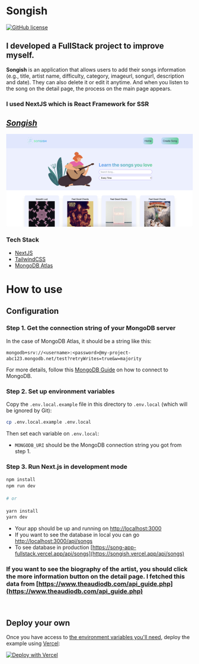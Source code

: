 # Songish

[![GitHub license](https://img.shields.io/badge/license-MIT-blue.svg)](https://github.com/turhansel/songish/blob/master/LICENSE)

## I developed a FullStack project to improve myself.

**Songish** is an application that allows users to add their songs information (e.g., title, artist name, difficulty, category, imageurl, songurl, description and date). They can also delete it or edit it anytime. And when you listen to the song on the detail page, the process on the main page appears.

### I used NextJS which is React Framework for SSR

## **_[Songish](https://songish.vercel.app/)_**

![ScreenShot](/public/screenshot.png)

### Tech Stack

- [NextJS](https://nextjs.org/)
- [TailwindCSS](https://tailwindcss.com/)
- [MongoDB Atlas](https://www.mongodb.com/cloud/atlas)

# How to use

## Configuration

### Step 1. Get the connection string of your MongoDB server

In the case of MongoDB Atlas, it should be a string like this:

```
mongodb+srv://<username>:<password>@my-project-abc123.mongodb.net/test?retryWrites=true&w=majority
```

For more details, follow this [MongoDB Guide](https://docs.mongodb.com/guides/server/drivers/) on how to connect to MongoDB.

### Step 2. Set up environment variables

Copy the `.env.local.example` file in this directory to `.env.local` (which will be ignored by Git):

```bash
cp .env.local.example .env.local
```

Then set each variable on `.env.local`:

- `MONGODB_URI` should be the MongoDB connection string you got from step 1.

### Step 3. Run Next.js in development mode

```bash
npm install
npm run dev

# or

yarn install
yarn dev
```

- Your app should be up and running on [http://localhost:3000](http://localhost:3000)
- If you want to see the database in local you can go [http://localhost:3000/api/songs](http://localhost:3000/api/songs)
- To see database in production [https://song-app-fullstack.vercel.app/api/songs](https://songish.vercel.app/api/songs)

### If you want to see the biography of the artist, you should click the more information button on the detail page. I fetched this data from [https://www.theaudiodb.com/api_guide.php](https://www.theaudiodb.com/api_guide.php)

<br/>

## Deploy your own

Once you have access to [the environment variables you'll need](#step-2-set-up-environment-variables), deploy the example using [Vercel](https://vercel.com?utm_source=github&utm_medium=readme&utm_campaign=next-example):

[![Deploy with Vercel](https://vercel.com/button)](https://vercel.com/new/git/external?repository-url=https://github.com/turhansel/songish&project-name=songish&repository-name=songish&env=MONGODB_URI&envDescription=Required%20to%20connect%20the%20app%20with%20MongoDB&envLink=https://github.com/vercel/next.js/tree/canary/examples/songish%23step-2-set-up-environment-variables)
